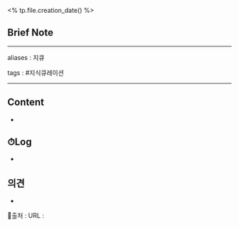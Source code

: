 <% tp.file.creation_date() %>
## Brief Note
---
aliases : 지큐

tags : #지식큐레이션

---

## Content
-

## ⏱Log
-

## 의견
-


📙출처 :
URL :